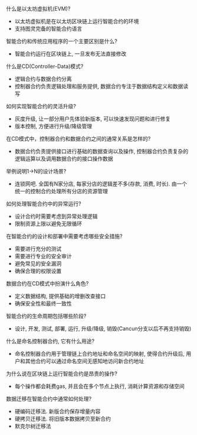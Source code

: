 什么是以太坊虚拟机(EVM)?
- 以太坊虚拟机是在以太坊区块链上运行智能合约的环境
- 支持图灵完备的智能合约语言

智能合约和传统应用程序的一个主要区别是什么?
- 智能合约运行在区块链上, 一旦发布无法直接修改
  
什么是CD(Controller-Data)模式?
- 逻辑合约与数据合约分离
- 控制器合约负责逻辑处理和服务提供, 数据合约专注于数据结构定义和数据读写

如何实现智能合约的灵活升级?
- 灰度升级, 让一部分用户先体验新版本, 可以快速发现问题和进行修复
- 版本控制, 方便进行升级/降级管理

在CD模式中，控制器合约和数据合约之间的通常关系是怎样的?
- 数据合约负责提供接口进行基础的数据查询以及操作, 控制器合约负责复杂的逻辑运算以及调用数据合约的接口操作数据
  
举例说明1->N的设计场景?
- 连锁网吧. 全国有N家分店, 每家分店的逻辑差不多(存款, 消费, 时长). 由一个统一的控制合约处理所有分店的资源管理

如何处理智能合约中的异常运行?
- 设计合约时需要考虑到异常处理逻辑
- 限制资源上限以避免无限循环
  
在智能合约的设计和部署中需要考虑哪些安全措施?
- 需要进行充分的测试
- 需要进行专业的安全审计
- 避免常见的安全漏洞
- 确保合理的权限设置
  
数据合约在CD模式中扮演什么角色?
- 定义数据结构, 提供基础的增删改查接口
- 确保安全性和最终一致性
  
智能合约的生命周期包括哪些阶段?
- 设计, 开发, 测试, 部署, 运行, 升级/降级, 销毁(Cancun分支以后不再支持销毁)
  
什么是命名控制器合约, 它有什么用途?
- 命名控制器合约用于管理链上合约地址和命名空间的映射, 使得合约升级后, 用户和其他合约可以通过命名空间无感知地访问新合约地址

为什么说在区块链上运行智能合约是昂贵的操作?
- 每个操作都会耗费gas, 并且会在多个节点上执行, 消耗计算资源和存储空间
  
数据迁移在智能合约中通常如何处理?
- 硬编码迁移法. 新版合约保存增量内容
- 硬拷贝迁移法. 将旧版本数据拷贝至新合约
- 默克尔树迁移法